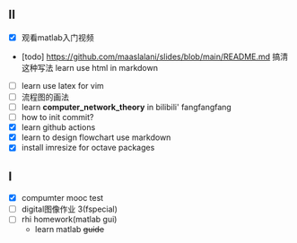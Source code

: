 II
-
<!-- - xournal: 旋转吸附？绘制圆角句型 -->
<!-- - from 'github520', learn github actions [github520](https://github.com/521xueweihan/GitHub520/commit/e2ac158c951f68a285dd754d704427ba8f281f1e) -->
- [X] 观看matlab入门视频
- [todo] https://github.com/maaslalani/slides/blob/main/README.md 搞清这种写法 learn use html in markdown
- [ ] learn use latex for vim 
- [ ] 流程图的画法
- [ ] learn __computer_network_theory__ in bilibili' fangfangfang
- [ ] how to init commit?
- [X] learn github actions
- [X] learn to design flowchart use markdown
- [X] install imresize for octave packages

I
-
- [X] compumter mooc test
- [ ] digital图像作业 3(fspecial)
- [ ] rhi homework(matlab gui)
  - learn matlab ~~guide~~
